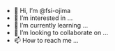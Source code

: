 - 👋 Hi, I’m @fsi-ojima
- 👀 I’m interested in ...
- 🌱 I’m currently learning ...
- 💞️ I’m looking to collaborate on ...
- 📫 How to reach me ...

<!---
fsi-ojima/fsi-ojima is a ✨ special ✨ repository because its `README.md` (this file) appears on your GitHub profile.
You can click the Preview link to take a look at your changes.
--->
